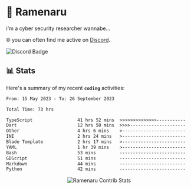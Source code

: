 # 🍜 Ramenaru
i'm a cyber security researcher wannabe...

🌐 you can often find me active on [Discord](https://discordapp.com/users/503291004200157185).

![Discord Badge](https://dcbadge.vercel.app/api/shield/503291004200157185)

## 📊 Stats

Here's a summary of my recent **`coding`** activities:

<!--START_SECTION:waka-->

```txt
From: 15 May 2023 - To: 26 September 2023

Total Time: 73 hrs

TypeScript                 41 hrs 52 mins  >>>>>>>>>>>>>>-----------   57.35 %
Dart                       12 hrs 50 mins  >>>>---------------------   17.60 %
Other                      4 hrs 6 mins    >------------------------   05.62 %
INI                        2 hrs 24 mins   >------------------------   03.31 %
Blade Template             2 hrs 17 mins   >------------------------   03.15 %
YAML                       1 hr 39 mins    >------------------------   02.27 %
Bash                       53 mins         -------------------------   01.22 %
GDScript                   51 mins         -------------------------   01.18 %
Markdown                   44 mins         -------------------------   01.01 %
Python                     42 mins         -------------------------   00.97 %
```

<!--END_SECTION:waka-->

<div style="text-align: center;">
   <img align="center" src="https://github-readme-streak-stats.herokuapp.com/?user=Ramenaru&theme=dark&card_width=520" alt="Ramenaru Contrib Stats" />
</div>



